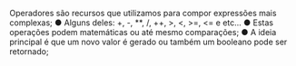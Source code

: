 Operadores são recursos que utilizamos para compor expressões mais complexas; ● Alguns deles: +, -, **, /, ++, >, <, >=, <= e etc… ● Estas operações podem matemáticas ou até mesmo comparações; ● A ideia principal é que um novo valor é gerado ou também um booleano pode ser retornado;